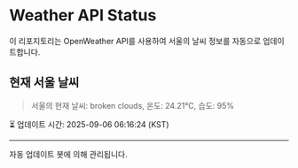 
# Weather API Status

이 리포지토리는 OpenWeather API를 사용하여 서울의 날씨 정보를 자동으로 업데이트합니다.

## 현재 서울 날씨
> 서울의 현재 날씨: broken clouds, 온도: 24.21°C, 습도: 95%

⏳ 업데이트 시간: 2025-09-06 06:16:24 (KST)

---
자동 업데이트 봇에 의해 관리됩니다.
